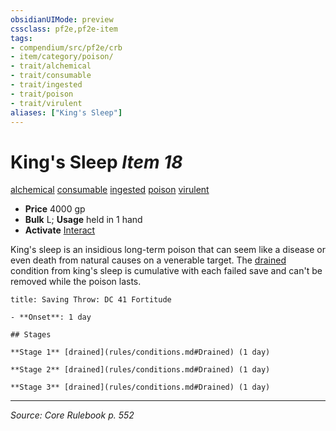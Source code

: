 ```yaml
---
obsidianUIMode: preview
cssclass: pf2e,pf2e-item
tags:
- compendium/src/pf2e/crb
- item/category/poison/
- trait/alchemical
- trait/consumable
- trait/ingested
- trait/poison
- trait/virulent
aliases: ["King's Sleep"]
---
```

# King's Sleep *Item 18*  
[alchemical](alchemical.md "Alchemical Item Trait")  [consumable](consumable.md "Consumable Item Trait")  [ingested](ingested.md "Ingested Item Trait")  [poison](Reference/Rules/Traits/poison.md "Poison Effect Trait")  [virulent](virulent.md "Virulent Item Trait")  

- **Price** 4000 gp
- **Bulk** L; **Usage** held in 1 hand
- **Activate** [Interact](interact.md)

King's sleep is an insidious long-term poison that can seem like a disease or even death from natural causes on a venerable target. The [drained](conditions.md#Drained) condition from king's sleep is cumulative with each failed save and can't be removed while the poison lasts.

```ad-inline-affliction
title: Saving Throw: DC 41 Fortitude

- **Onset**: 1 day

## Stages

**Stage 1** [drained](rules/conditions.md#Drained) (1 day)

**Stage 2** [drained](rules/conditions.md#Drained) (1 day)

**Stage 3** [drained](rules/conditions.md#Drained) (1 day)
```


---
*Source: Core Rulebook p. 552*
